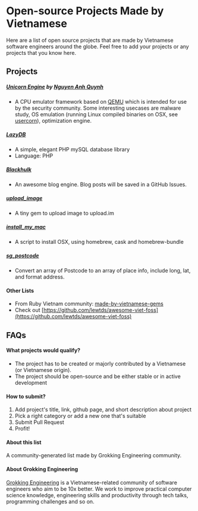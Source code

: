 # Open-source Projects Made by Vietnamese

Here are a list of open source projects that are made by Vietnamese software engineers around the globe. Feel free to add your projects or any projects that you know here.

## Projects

##### [Unicorn Engine](http://unicorn-engine.org) by [Nguyen Anh Quynh](http://github.com/aquynh)
* A CPU emulator framework based on [QEMU](http://qemu.org) which is intended for
use by the security community. Some interesting usecases are malware study, OS
emulation (running Linux compiled binaries on OSX, see [usercorn](
https://github.com/lunixbochs/usercorn)), optimization engine.

##### [LazyDB](https://github.com/nvquanghuy/lazydb)
* A simple, elegant PHP mySQL database library
* Language: PHP

##### [Blackhulk](https://github.com/FancyBlog/blackhulk)
* An awesome blog engine. Blog posts will be saved in a GitHub Issues.

##### [upload_image](https://github.com/duykhoa/upload_image)
* A tiny gem to upload image to upload.im

##### [install_my_mac](https://github.com/duykhoa/install_my_mac)
* A script to install OSX, using homebrew, cask and homebrew-bundle

##### [sg_postcode](https://github.com/ManagedApplicationServices/sg_postcode)
* Convert an array of Postcode to an array of place info, include long, lat, and format address.

#### Other Lists

* From Ruby Vietnam community: [made-by-vietnamese-gems](https://github.com/ruby-vietnam/made-by-vietnamese-gems)
* Check out [https://github.com/lewtds/awesome-viet-foss](https://github.com/lewtds/awesome-viet-foss)

## FAQs

#### What projects would qualify?

* The project has to be created or majorly contributed by a Vietnamese (or Vietnamese origin).
* The project should be open-source and be either stable or in active development

#### How to submit?

1. Add project's title, link, github page, and short description about project
2. Pick a right category or add a new one that's suitable
3. Submit Pull Request
4. Profit!

#### About this list

A community-generated list made by Grokking Engineering community.

#### About Grokking Engineering

[Grokking Engineering](http://www.grokkingengineering.org) is a Vietnamese-related community of software engineers who aim to be 10x better. We work to improve practical computer science knowledge, engineering skills and productivity through tech talks, programming challenges and so on.
